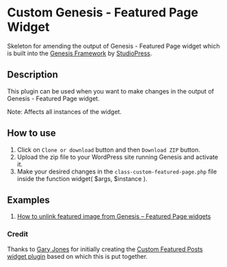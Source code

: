 # Custom Genesis - Featured Page Widget

Skeleton for amending the output of Genesis - Featured Page widget which is built into the [Genesis Framework](https://my.studiopress.com/themes/genesis/) by [StudioPress](https://www.studiopress.com/).

## Description

This plugin can be used when you want to make changes in the output of Genesis - Featured Page widget.

Note: Affects all instances of the widget.

## How to use

1. Click on `Clone or download` button and then `Download ZIP` button.
2. Upload the zip file to your WordPress site running Genesis and activate it.
3. Make your desired changes in the `class-custom-featured-page.php` file inside the function widget( $args, $instance ).

## Examples

1. [How to unlink featured image from Genesis – Featured Page widgets](https://sridharkatakam.com/unlink-featured-image-genesis-featured-page-widgets/)

### Credit

Thanks to [Gary Jones](http://gamajo.com/) for initially creating the [Custom Featured Posts widget plugin](https://gist.github.com/srikat/8e7ecf30329462f91e8d15d9ff448aef) based on which this is put together.